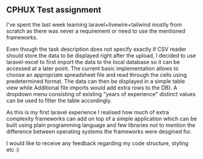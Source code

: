 ## CPHUX Test assignment

I've spent the last week learning laravel+livewire+tailwind mostly from scratch as there was never a requirement or need to use the mentioned frameworks.

Even though the task description does not specify exactly if CSV reader should store the data to be displayed right after the upload, I decided to use laravel-excel to first import the data to the local database so it can be accessed at a later point. The current basic implementation allows to choose an appropriate spreadsheet file and read through the cells using predetermined format. The data can then be displayed in a simple table view while Additional file imports would add extra rows to the DB). A dropdown menu consisting of existing "years of experience" distinct values can be used to filter the table accordingly.

As this is my first laravel experience I realised how much of extra complexity frameworks can add on top of a simple application which can be built using plain programming language and few libraries not to mention the difference between operating systems the frameworks were desgined for.

I would like to receive any feedback regarding my code structure, styling etc :)

